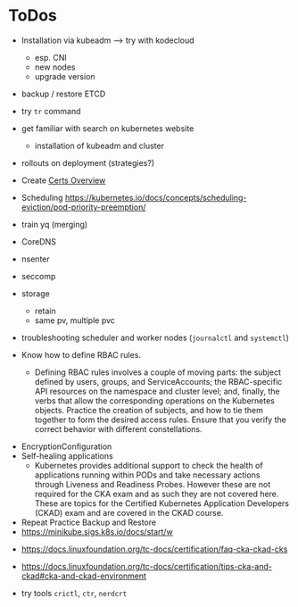 # ToDos

- Installation via kubeadm --> try with kodecloud
  - esp. CNI
  - new nodes
  - upgrade version
- backup / restore ETCD
- try `tr` command
- get familiar with search on kubernetes website
  - installation of kubeadm and cluster
- rollouts on deployment (strategies?)
- Create [Certs Overview](./24-k8s-crts-overview.md)

- Scheduling https://kubernetes.io/docs/concepts/scheduling-eviction/pod-priority-preemption/

- train yq (merging)
- CoreDNS

- nsenter
- seccomp

 - storage
   - retain
   - same pv, multiple pvc

- troubleshooting scheduler and worker nodes (`journalctl` and `systemctl`)

- Know how to define RBAC rules. 
  - Defining RBAC rules involves a couple of moving parts: the subject defined by users, groups, and ServiceAccounts; the RBAC-specific API resources on the namespace and cluster level; and, finally, the verbs that allow the corresponding operations on the Kubernetes objects. Practice the creation of subjects, and how to tie them together to form the desired access rules. Ensure that you verify the correct behavior with different constellations.
  



* EncryptionConfiguration
* Self-healing applications
    * Kubernetes provides additional support to check the health of applications running within PODs and take necessary actions through Liveness and Readiness Probes. However these are not required for the CKA exam and as such they are not covered here. These are topics for the Certified Kubernetes Application Developers (CKAD) exam and are covered in the CKAD course.
* Repeat Practice Backup and Restore
* https://minikube.sigs.k8s.io/docs/start/w 




- https://docs.linuxfoundation.org/tc-docs/certification/faq-cka-ckad-cks
- https://docs.linuxfoundation.org/tc-docs/certification/tips-cka-and-ckad#cka-and-ckad-environment 

- try tools `crictl`, `ctr`, `nerdcrt`